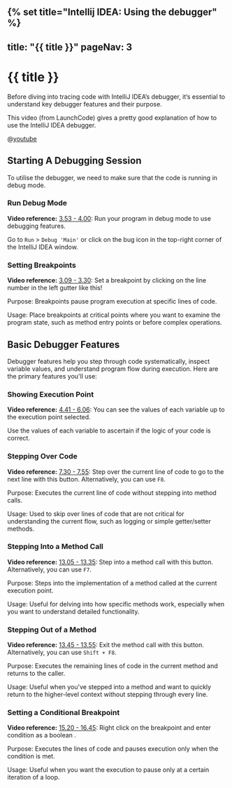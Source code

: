{% set title="Intellij IDEA: Using the debugger" %}
---
title: "{{ title }}"
pageNav: 3
---

# {{ title }}

Before diving into tracing code with IntelliJ IDEA’s debugger, it’s essential to understand key debugger features and their purpose.

This video (from LaunchCode) gives a pretty good explanation of how to use the IntelliJ IDEA debugger.

@[youtube](1bCgzjatcr4)

## Starting A Debugging Session

To utilise the debugger, we need to make sure that the code is running in debug mode.

### Run Debug Mode

<box type="info" seamless>

**Video reference:** [3.53 - 4.00](https://youtu.be/1bCgzjatcr4?si=fIEvUVhXHwKQeOlc&t=233): Run your program in debug mode to use debugging features.
</box>

Go to `Run` > `Debug 'Main'` or click on the bug icon in the top-right corner of the IntelliJ IDEA window.

### Setting Breakpoints

<box type="info" seamless>

**Video reference:** [3.09 - 3.30](https://youtu.be/1bCgzjatcr4?si=KkJw2Cri-ERmqgAJ&t=189): Set a breakpoint by clicking on the line number in the left gutter like this!
</box>

Purpose: Breakpoints pause program execution at specific lines of code.

Usage: Place breakpoints at critical points where you want to examine the program state, such as method entry points or before complex operations.

## Basic Debugger Features

Debugger features help you step through code systematically, inspect variable values, and understand program flow during execution. Here are the primary features you'll use:

### Showing Execution Point

<box type="info" seamless>

**Video reference:** [4.41 - 6.06](https://youtu.be/1bCgzjatcr4?si=RnzjFNpiqbBNpavA&t=281): You can see the values of each variable up to the execution point selected.
</box>

Use the values of each variable to ascertain if the logic of your code is correct.

### Stepping Over Code

<box type="info" seamless>

**Video reference:** [7.30 - 7.55](https://youtu.be/1bCgzjatcr4?si=SPlDTO7p7udhXBCC&t=450): Step over the current line of code to go to the next line with this button. Alternatively, you can use `F8`.
</box>

Purpose: Executes the current line of code without stepping into method calls.

Usage: Used to skip over lines of code that are not critical for understanding the current flow, such as logging or simple getter/setter methods.

### Stepping Into a Method Call

<box type="info" seamless>

**Video reference:** [13.05 - 13.35](https://youtu.be/1bCgzjatcr4?si=Vk1oOOivroWrIQ2a&t=785): Step into a method call with this button. Alternatively, you can use `F7`.
</box>

Purpose: Steps into the implementation of a method called at the current execution point.

Usage: Useful for delving into how specific methods work, especially when you want to understand detailed functionality.

### Stepping Out of a Method

<box type="info" seamless>

**Video reference:** [13.45 - 13.55](https://youtu.be/1bCgzjatcr4?si=IgOKAmIhwMjKHilN&t=825): Exit the method call with this button. Alternatively, you can use `Shift + F8`.
</box>

Purpose: Executes the remaining lines of code in the current method and returns to the caller.

Usage: Useful when you've stepped into a method and want to quickly return to the higher-level context without stepping through every line.

### Setting a Conditional Breakpoint

<box type="info" seamless>

**Video reference:** [15.20 - 16.45](https://youtu.be/1bCgzjatcr4?si=7-NJpfpqo5pWtkyW&t=920): Right click on the breakpoint and enter condition as a boolean .
</box>

Purpose: Executes the lines of code and pauses execution only when the condition is met.

Usage: Useful when you want the execution to pause only at a certain iteration of a loop.

